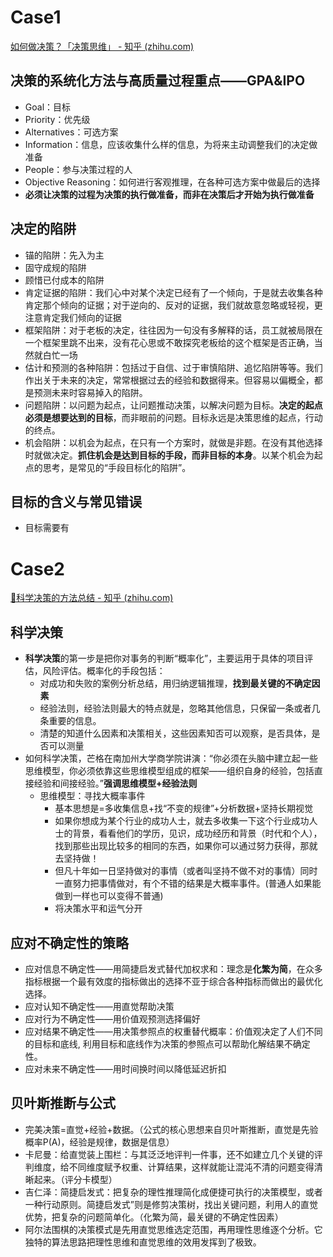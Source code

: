 # Case1
[如何做决策？「决策思维」 - 知乎 (zhihu.com)](https://zhuanlan.zhihu.com/p/141163293)
## 决策的系统化方法与高质量过程重点——GPA&IPO
- Goal：目标
- Priority：优先级
- Alternatives：可选方案
- Information：信息，应该收集什么样的信息，为将来主动调整我们的决定做准备
- People：参与决策过程的人
- Objective Reasoning：如何进行客观推理，在各种可选方案中做最后的选择
- **必须让决策的过程为决策的执行做准备，而非在决策后才开始为执行做准备**
## 决定的陷阱
- 锚的陷阱：先入为主
- 固守成规的陷阱
- 顾惜已付成本的陷阱
- 肯定证据的陷阱：我们心中对某个决定已经有了一个倾向，于是就去收集各种肯定那个倾向的证据；对于逆向的、反对的证据，我们就故意忽略或轻视，更注意肯定我们倾向的证据
- 框架陷阱：对于老板的决定，往往因为一句没有多解释的话，员工就被局限在一个框架里跳不出来，没有花心思或不敢探究老板给的这个框架是否正确，当然就白忙一场
- 估计和预测的各种陷阱：包括过于自信、过于审慎陷阱、追忆陷阱等等。我们作出关于未来的决定，常常根据过去的经验和数据得来。但容易以偏概全，都是预测未来时容易掉入的陷阱。
- 问题陷阱：以问题为起点，让问题推动决策，以解决问题为目标。**决定的起点必须是想要达到的目标**，而非眼前的问题。目标永远是决策思维的起点，行动的终点。
- 机会陷阱：以机会为起点，在只有一个方案时，就做是非题。在没有其他选择时就做决定。**抓住机会是达到目标的手段，而非目标的本身**。以某个机会为起点的思考，是常见的“手段目标化的陷阱”。
## 目标的含义与常见错误
- 目标需要有
# Case2
[📑科学决策的方法总结 - 知乎 (zhihu.com)](https://zhuanlan.zhihu.com/p/492866788)
## 科学决策
- **科学决策**的第一步是把你对事务的判断“概率化”，主要运用于具体的项目评估，风险评估。概率化的手段包括：
	- 对成功和失败的案例分析总结，用归纳逻辑推理，**找到最关键的不确定因素**
	- 经验法则，经验法则最大的特点就是，忽略其他信息，只保留一条或者几条重要的信息。
	- 清楚的知道什么因素和决策相关，这些因素知否可以观察，是否具体，是否可以测量
- 如何科学决策，芒格在南加州大学商学院讲演：“你必须在头脑中建立起一些思维模型，你必须依靠这些思维模型组成的框架——组织自身的经验，包括直接经验和间接经验。”**强调思维模型+经验法则**
	- 思维模型：寻找大概率事件
		- 基本思想是=多收集信息+找“不变的规律”+分析数据+坚持长期视觉
		- 如果你想成为某个行业的成功人士，就去多收集一下这个行业成功人士的背景，看看他们的学历，见识，成功经历和背景（时代和个人），找到那些出现比较多的相同的东西，如果你可以通过努力获得，那就去坚持做！
		- 但凡十年如一日坚持做对的事情（或者叫坚持不做不对的事情）同时一直努力把事情做对，有个不错的结果是大概率事件。(普通人如果能做到一样也可以变得不普通)
		- 将决策水平和运气分开
## 应对不确定性的策略
- 应对信息不确定性——用简捷启发式替代加权求和：理念是**化繁为简**，在众多指标根据一个最有效度的指标做出的选择不亚于综合各种指标而做出的最优化选择。
- 应对认知不确定性——用直觉帮助决策
- 应对行为不确定性——用价值观预测选择偏好
- 应对结果不确定性——用决策参照点的权重替代概率：价值观决定了人们不同的目标和底线, 利用目标和底线作为决策的参照点可以帮助化解结果不确定性。
- 应对未来不确定性——用时间换时间以降低延迟折扣
## 贝叶斯推断与公式
- 完美决策=直觉+经验+数据。（公式的核心思想来自贝叶斯推断，直觉是先验概率P(A)，经验是规律，数据是信息）
- 卡尼曼：给直觉装上围栏：与其泛泛地评判一件事，还不如建立几个关键的评判维度，给不同维度赋予权重、计算结果，这样就能让混沌不清的问题变得清晰起来。（评分卡模型）
- 吉仁泽：简捷启发式：把复杂的理性推理简化成便捷可执行的决策模型，或者一种行动原则。简捷启发式”则是修剪决策树，找出关键问题，利用人的直觉优势，把复杂的问题简单化。（化繁为简，最关键的不确定性因素）
- 阿尔法围棋的决策模式是先用直觉思维选定范围，再用理性思维逐个分析。它独特的算法思路把理性思维和直觉思维的效用发挥到了极致。